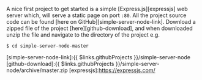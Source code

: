 A nice first project to get started is a simple [Express.js][expressjs] web server which, will serve a static page on port `:80`. All the project source code can be found [here on GitHub][simple-server-node-link]. Download a zipped file of the project [here][github-download], and when downloaded unzip the file and navigate to the directory of the project e.g.

```shell
$ cd simple-server-node-master
```

[simple-server-node-link]:{{ $links.githubProjects }}/simple-server-node
[github-download]:{{ $links.githubProjects }}/simple-server-node/archive/master.zip
[expressjs]:https://expressjs.com/

